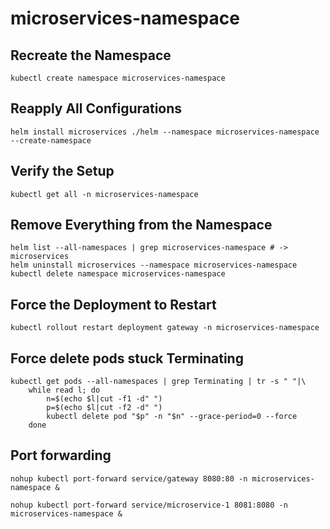 # microservices-namespace

## Recreate the Namespace
```
kubectl create namespace microservices-namespace
```

## Reapply All Configurations
```
helm install microservices ./helm --namespace microservices-namespace --create-namespace
```

## Verify the Setup
```
kubectl get all -n microservices-namespace
```

## Remove Everything from the Namespace
```
helm list --all-namespaces | grep microservices-namespace # -> microservices
helm uninstall microservices --namespace microservices-namespace
kubectl delete namespace microservices-namespace
```

## Force the Deployment to Restart
```
kubectl rollout restart deployment gateway -n microservices-namespace
```

## Force delete pods stuck Terminating
```
kubectl get pods --all-namespaces | grep Terminating | tr -s " "|\
	while read l; do 
		n=$(echo $l|cut -f1 -d" ") 
		p=$(echo $l|cut -f2 -d" ")
		kubectl delete pod "$p" -n "$n" --grace-period=0 --force
	done
```

## Port forwarding
```
nohup kubectl port-forward service/gateway 8080:80 -n microservices-namespace &

nohup kubectl port-forward service/microservice-1 8081:8080 -n microservices-namespace &
```

